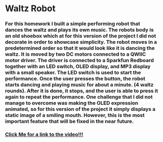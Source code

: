 # Waltz Robot

### For this homework I built a simple performing robot that dances the waltz and plays its own music. The robots body is an old shoebox which at for this version of the project I did not decorate in order to showcase simplicity. The robot moves in a predetermined order so that it would look like it is dancing the waltz. It is moved by two DC motors connected to a QWIIC motor driver. The driver is connected to a Sparkfun Redboard together with an LED switch, OLED display, and MP3 display with a small speaker. The LED switch is used to start the performance. Once the user presses the button, the robot starts dancing and playing music for about a minute. (4 waltz rounds). After it is done, it stops, and the user is able to press it again to repeat the performance. One challenge that I did not manage to overcome was making the OLED expression animated, so for this version of the project it simply displays a static image of a smiling mouth. However, this is the most important feature that will be fixed in the near future.

### [Click Me for a link to the video!!!](https://youtu.be/cZtTglrRa7U)
